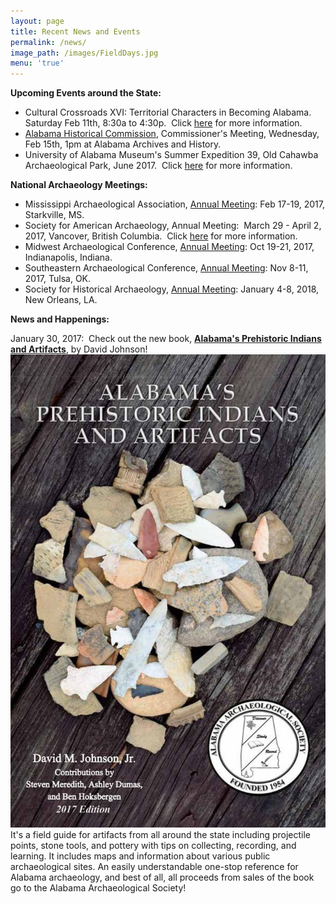 ```yaml
---
layout: page
title: Recent News and Events
permalink: /news/
image_path: /images/FieldDays.jpg
menu: 'true'
---
```



**Upcoming Events around the State:**

* Cultural Crossroads XVI: Territorial Characters in Becoming Alabama.&nbsp; Saturday Feb 11th, 8:30a to 4:30p.&nbsp; Click [here](https://www.eventbrite.com/e/cultural-crossroads-xvi-territorial-characters-in-becoming-alabama-tickets-30527460456?utm_source=Feb+2017+Events+%26+Updates&amp;utm_campaign=Feb+2017+Events+%26+Updates&amp;utm_medium=email) for more information.
* [Alabama Historical Commission](http://ahc.alabama.gov/), Commissioner's Meeting, Wednesday, Feb 15th, 1pm at Alabama Archives and History.
* University of Alabama Museum's Summer Expedition 39, Old Cahawba Archaeological Park, June 2017.&nbsp; Click [here](https://almnh.ua.edu/summer-expedition.html) for more information.

**National Archaeology Meetings:**

* Mississippi Archaeological Association, [Annual Meeting](http://www.msarchaeology.org/maa/meetings.html): Feb 17-19, 2017, Starkville, MS.
* Society for American Archaeology, Annual Meeting:&nbsp; March 29 - April 2, 2017, Vancover, British Columbia.&nbsp; Click [here](http://www.saa.org/AbouttheSociety/AnnualMeeting/tabid/138/Default.aspx) for more information.
* Midwest Archaeological Conference, [Annual Meeting](http://www.midwestarchaeology.org/2017-indianapolis-indiana): Oct 19-21, 2017, Indianapolis, Indiana.
* Southeastern Archaeological Conference, [Annual Meeting](http://www.southeasternarchaeology.org/annual-meeting/details/): Nov 8-11, 2017, Tulsa, OK.
* Society for Historical Archaeology, [Annual Meeting](https://sha.org/conferences/): January 4-8, 2018, New Orleans, LA.

**News and Happenings:**

January 30, 2017:&nbsp; Check out the new book, **[Alabama's Prehistoric Indians and Artifacts](https://www.amazon.com/Alabamas-Prehistoric-Indians-Artifacts-Johnson/dp/099687836X/ref=sr_1_1?s=books&amp;ie=UTF8&amp;qid=1485826114&amp;sr=1-1&amp;keywords=alabama+artifacts)**, by David Johnson! [![](/uploads/versions/bookcover---x----907-1360x---.jpg)](https://www.amazon.com/Alabamas-Prehistoric-Indians-Artifacts-Johnson/dp/099687836X/ref=sr_1_1?s=books&amp;ie=UTF8&amp;qid=1485826114&amp;sr=1-1&amp;keywords=alabama+artifacts)It's a field guide for artifacts from all around the state including projectile points, stone tools, and pottery with tips on collecting, recording, and learning. It includes maps and information about various public archaeological sites. An easily understandable one-stop reference for Alabama archaeology, and best of all, all proceeds from sales of the book go to the Alabama Archaeological Society!